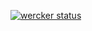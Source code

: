 [![wercker status](https://app.wercker.com/status/a6a2c4b82394caac220779d14004132e/m/master "wercker status")](https://app.wercker.com/project/bykey/a6a2c4b82394caac220779d14004132e)
